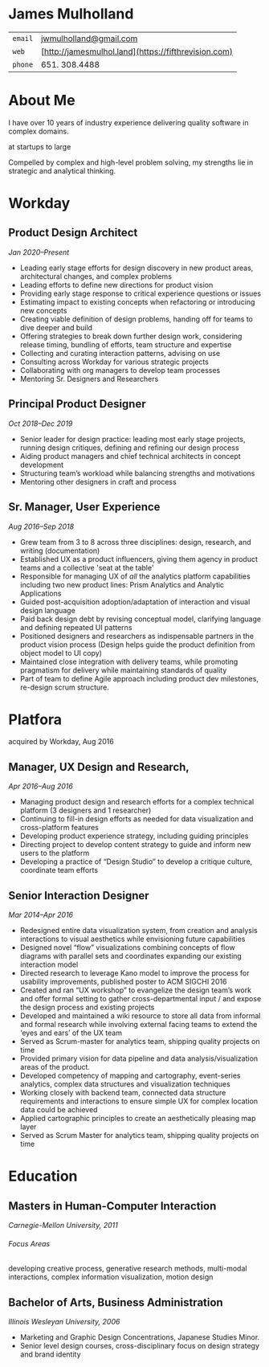 # James Mulholland

|     |                                                                       |
| --- | --------------------------------------------------------------------- |
| `email`   | [jwmulholland@gmail.com](mailto:jwmulholland@gmail.com) |
| `web`   | [http://jamesmulhol.land](https://fifthrevision.com)                |
| `phone` | 651. 308.4488 |

# About Me

I have over 10 years of industry experience delivering quality software in complex domains. 

at startups to large 

Compelled by complex and high-level problem solving, my strengths lie in strategic and analytical thinking.

# Workday

## Product Design Architect

_Jan 2020–Present_

- Leading early stage efforts for design discovery in new product areas, architectural changes, and complex problems
- Leading efforts to define new directions for product vision
- Providing early stage response to critical experience questions or issues
- Estimating impact to existing concepts when refactoring or introducing new concepts
- Creating viable definition of design problems, handing off for teams to dive deeper and build
- Offering strategies to break down further design work, considering release timing, bundling of efforts, team structure and expertise
- Collecting and curating interaction patterns, advising on use
- Consulting across Workday for various strategic projects
- Collaborating with org managers to develop team processes
- Mentoring Sr. Designers and Researchers

## Principal Product Designer

_Oct 2018–Dec 2019_

- Senior leader for design practice: leading most early stage projects, running design critiques, defining and refining our design process
- Aiding product managers and chief technical architects in concept development
- Structuring team’s workload while balancing strengths and motivations
- Mentoring other designers in craft and process

## Sr. Manager, User Experience

_Aug 2016–Sep 2018_

- Grew team from 3 to 8 across three disciplines: design, research, and writing (documentation)
- Established UX as a product influencers, giving them agency in product teams and a collective 'seat at the table'
- Responsible for managing UX of *all* the analytics platform capabilities including two new product lines: Prism Analytics and Analytic Applications
- Guided post-acquisition adoption/adaptation of interaction and visual design language
- Paid back design debt by revising conceptual model, clarifying language and defining repeated UI patterns
- Positioned designers and researchers as indispensable partners in the product vision process (Design helps guide the product definition from object model to UI copy)
- Maintained close integration with delivery teams, while promoting pragmatism for delivery while maintaining standards of quality
- Part of team to define Agile approach including product dev milestones, re-design scrum structure.

# Platfora

acquired by Workday, Aug 2016

## Manager, UX Design and Research, 

_Apr 2016–Aug 2016_

- Managing product design and research efforts for a complex technical platform (3 designers and 1 researcher)
- Continuing to fill-in design efforts as needed for data visualization and cross-platform features
- Developing product experience strategy, including guiding principles
- Directing project to develop content strategy to guide and inform new users to the platform
- Developing a practice of “Design Studio” to develop a critique culture, coordinate team efforts

## Senior Interaction Designer

_Mar 2014–Apr 2016_

- Redesigned entire data visualization system, from creation and analysis interactions to visual aesthetics while envisioning future capabilities
- Designed novel “flow” visualizations combining concepts of flow diagrams with parallel sets and coordinates expanding our existing interaction model
- Directed research to leverage Kano model to improve the process for usability improvements, published poster to ACM SIGCHI 2016
- Created and ran “UX workshop” to evangelize the design team’s work and offer formal setting to gather cross-departmental input / and expose the design process and existing projects
- Developed and maintained a wiki resource to store all data from informal and formal research while involving external facing teams to extend the ‘eyes and ears’ of the UX team
- Served as Scrum-master for analytics team, shipping quality projects on time
- Provided primary vision for data pipeline and data analysis/visualization areas of the product.
- Developed competency of mapping and cartography, event-series analytics, complex data structures and visualization techniques
- Working closely with backend team, connected data structure requirements and interactions to ensure simple UX for complex location data could be achieved
- Applied cartographic principles to create an aesthetically pleasing map layer
- Served as Scrum Master for analytics team, shipping quality projects on time

# Education

## Masters in Human-Computer Interaction

_Carnegie-Mellon University, 2011_

######  Focus Areas
developing creative process, generative research methods, multi-modal interactions, complex information visualization, motion design

## Bachelor of Arts, Business Administration

_Illinois Wesleyan University, 2006_

- Marketing and Graphic Design Concentrations, Japanese Studies Minor.
- Senior level design courses, cross-disciplinary focus on design strategy and brand identity